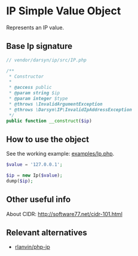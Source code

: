 IP Simple Value Object
======================

Represents an IP value.

## Base Ip signature

```php
// vendor/darsyn/ip/src/IP.php

/**
 * Constructor
 *
 * @access public
 * @param string $ip
 * @param integer $type
 * @throws \InvalidArgumentException
 * @throws \Darsyn\IP\InvalidIpAddressException
 */
public function __construct($ip)
```

## How to use the object

See the working example: [examples/Ip.php](examples/Ip.php).

```php
$value = '127.0.0.1';

$ip = new Ip($value);
dump($ip);
```

## Other useful info

About CIDR: http://software77.net/cidr-101.html

## Relevant alternatives

* [rlanvin/php-ip](https://github.com/rlanvin/php-ip)
